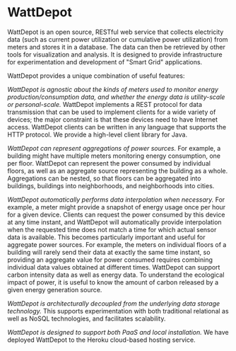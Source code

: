 WattDepot
==========

WattDepot is an open source, RESTful web service that collects electricity data (such as current power utilization or cumulative power utilization) from meters and stores it in a database. The data can then be retrieved by other tools for visualization and analysis. It is designed to provide infrastructure for experimentation and development of "Smart Grid" applications.

WattDepot provides a unique combination of useful features:

*WattDepot is agnostic about the kinds of meters used to monitor energy production/consumption data, and whether the energy data is utility-scale or personal-scale.* WattDepot implements a REST protocol for data transmission that can be used to implement clients for a wide variety of devices; the major constraint is that these devices need to have Internet access. WattDepot clients can be written in any language that supports the HTTP protocol. We provide a high-level client library for Java.

*WattDepot can represent aggregations of power sources.* For example, a building might have multiple meters monitoring energy consumption, one per floor. WattDepot can represent the power consumed by individual floors, as well as an aggregate source representing the building as a whole. Aggregations can be nested, so that floors can be aggregated into buildings, buildings into neighborhoods, and neighborhoods into cities.

*WattDepot automatically performs data interpolation when necessary.* For example, a meter might provide a snapshot of energy usage once per hour for a given device. Clients can request the power consumed by this device at any time instant, and WattDepot will automatically provide interpolation when the requested time does not match a time for which actual sensor data is available. This becomes particularly important and useful for aggregate power sources. For example, the meters on individual floors of a building will rarely send their data at exactly the same time instant, so providing an aggregate value for power consumed requires combining individual data values obtained at different times.
WattDepot can support carbon intensity data as well as energy data. To understand the ecological impact of power, it is useful to know the amount of carbon released by a given energy generation source.

*WattDepot is architecturally decoupled from the underlying data storage technology.* This supports experimentation with both traditional relational as well as NoSQL technologies, and facilitates scalability. 

*WattDepot is designed to support both PaaS and local installation.* We have deployed WattDepot to the Heroku cloud-based hosting service.

